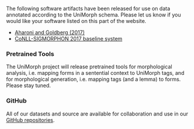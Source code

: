 The following software artifacts have been released for use on data annotated according to the UniMorph schema. Please let us know if you would like your software listed on this part of the website.

- [Aharoni and Goldberg (2017)](https://github.com/roeeaharoni/morphological-reinflection)
- [CoNLL-SIGMORPHON 2017 baseline system](https://github.com/sigmorphon/conll2017/tree/master/baseline)

### Pretrained Tools

The UniMorph project will release pretrained tools for morphological analysis, i.e. mapping forms in a sentential context to UniMorph tags, and for morphological generation, i.e. mapping tags (and a lemma) to forms. Please stay tuned.

### GitHub

All of our datasets and source are available for collaboration and use in our [GitHub repositories](https://github.com/unimorph).